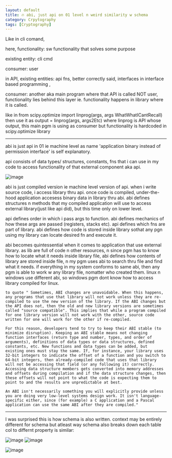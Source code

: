 ```yaml
---
layout: default
title: 🔥 abi, just api on 01 level n weird similarity w schema
category: Crpytography
tags: [Cryptography]
---
```


Like in  cli comand,

here, functionality: sw functionality that solves some purpose

existing entity: cli cmd

consumer: user

in API, 
existing entities: api fns,  better correctly said, interfaces in interface based programming ,

consumer: another aka main program where that API is called NOT user, 
functionality lies behind this layer ie. functionality happens in library where it is called.

like in from scipy.optimize import linprog(args, args WhatWhatICantRecall) then use it as output = linprog(args, args2Etc) 
where linprog is API whose output, this main pgm is using as consumer but functionality is hardcoded in scipy.optimize library

----
abi is just api in 01 ie machine level as name 'application binary instead of permission interface' is self explanatory. 

api consists of data types/ structures, constants, fns that i can use in my code to access functionality of that external component aka api.

![image](https://github.com/user-attachments/assets/13583da9-babe-4dda-949f-e94bedf8da07)

abi is just compiled version ie machine level version of api. 
when i write source code, i access library thru api. once code is compiled, under-the-hood application accesess binary data in library thru abi. 
abi defines structures n methods that my compiled application will use to access external library(just like api did), but this time only on lower level. 

api defines order in which i pass args to function. abi defines mechanics of how these args are passed (registers, stacks etc). api defines which fns are part of library. abi defines how code is stored inside library sothat any pgn using my library can locate desired fn and execute it.

abi becomes quintessential when it comes to application that use external library. as lib are full of code n other resources, n since pgm has to know how to locate what it needs inside library file, abi defines how contents of library are stored inside file, n my pgm uses abi to search thru file and find what it needs. if everything in my system conforms to same abi, then any pgm is able to work w any library file, nomatter who created them. linux n windows use different abi, so windows pgm dont know how to access library compiled for linux.

```
to quote " Sometimes, ABI changes are unavoidable. When this happens, any programs that use that library will not work unless they are re-compiled to use the new version of the library. If the ABI changes but the API does not, then the old and new library versions are sometimes called "source compatible". This implies that while a program compiled for one library version will not work with the other, source code written for one will work for the other if re-compiled.

For this reason, developers tend to try to keep their ABI stable (to minimize disruption). Keeping an ABI stable means not changing function interfaces (return type and number, types, and order of arguments), definitions of data types or data structures, defined constants, etc. New functions and data types can be added, but existing ones must stay the same. If, for instance, your library uses 32-bit integers to indicate the offset of a function and you switch to 64-bit integers, then already-compiled code that uses that library will not be accessing that field (or any following it) correctly. Accessing data structure members gets converted into memory addresses and offsets during compilation and if the data structure changes, then these offsets will not point to what the code is expecting them to point to and the results are unpredictable at best.

An ABI isn't necessarily something you will explicitly provide unless you are doing very low-level systems design work. It isn't language-specific either, since (for example) a C application and a Pascal application can use the same ABI after they are compiled."
```

---
I was surprised this is how schema is also written. context may be entirely different for schema but atleast way schema also breaks down each table col to differnt property is similar:

![image](https://github.com/user-attachments/assets/182f280d-e8df-4b46-97fd-d551a9b4782b)
![image](https://github.com/user-attachments/assets/8dd9c615-4097-4cc3-986f-68af49b8ed68)

![image](https://github.com/user-attachments/assets/71e38d5c-5d87-4191-990c-219d11d348b1)

